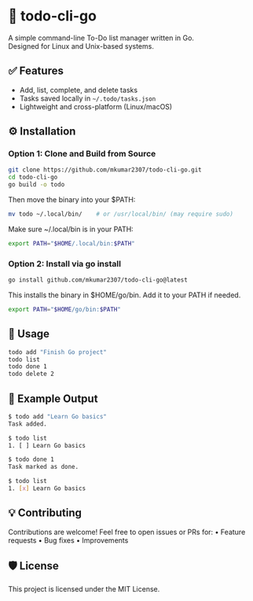 # 📝 todo-cli-go

A simple command-line To-Do list manager written in Go.  
Designed for Linux and Unix-based systems.

## ✅ Features

- Add, list, complete, and delete tasks
- Tasks saved locally in `~/.todo/tasks.json`
- Lightweight and cross-platform (Linux/macOS)     

## ⚙️ Installation

### Option 1: Clone and Build from Source

```bash
git clone https://github.com/mkumar2307/todo-cli-go.git
cd todo-cli-go
go build -o todo
```

Then move the binary into your $PATH:     
```bash
mv todo ~/.local/bin/    # or /usr/local/bin/ (may require sudo)
```

Make sure ~/.local/bin is in your PATH:
```bash
export PATH="$HOME/.local/bin:$PATH"
```

### Option 2: Install via go install

```bash
go install github.com/mkumar2307/todo-cli-go@latest
```

This installs the binary in $HOME/go/bin. Add it to your PATH if needed.     

```bash
export PATH="$HOME/go/bin:$PATH"
```

## 🧪 Usage

```bash
todo add "Finish Go project"
todo list
todo done 1
todo delete 2
```

## 📘 Example Output

```bash
$ todo add "Learn Go basics"
Task added.

$ todo list
1. [ ] Learn Go basics

$ todo done 1
Task marked as done.

$ todo list
1. [x] Learn Go basics
```

## 💡 Contributing

Contributions are welcome! Feel free to open issues or PRs for:
	•	Feature requests
	•	Bug fixes
	•	Improvements


## 🛡 License

This project is licensed under the MIT License.